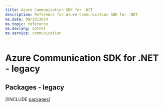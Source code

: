 ```yaml
---
title: Azure Communication SDK for .NET
description: Reference for Azure Communication SDK for .NET
ms.date: 09/30/2024
ms.topic: reference
ms.devlang: dotnet
ms.service: communication
---
```

# Azure Communication SDK for .NET - legacy
## Packages - legacy
[!INCLUDE [packages](communication-index.md)]